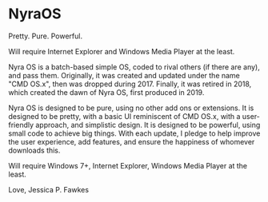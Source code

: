 # NyraOS
Pretty. Pure. Powerful.

Will require Internet Explorer and Windows Media Player at the least.

Nyra OS is a batch-based simple OS, coded to rival others (if there are any), and pass them. Originally, it was created and updated under the name "CMD OS.x", then was dropped during 2017. Finally, it was retired in 2018, which created the dawn of Nyra OS, first produced in 2019.

Nyra OS is designed to be pure, using no other add ons or extensions. It is designed to be pretty, with a basic UI reminiscent of CMD OS.x, with a user-friendly approach, and simplistic design. It is designed to be powerful, using small code to achieve big things. With each update, I pledge to help improve the user experience, add features, and ensure the happiness of whomever downloads this.

Will require Windows 7+, Internet Explorer, Windows Media Player at the least.

Love,
Jessica P. Fawkes

